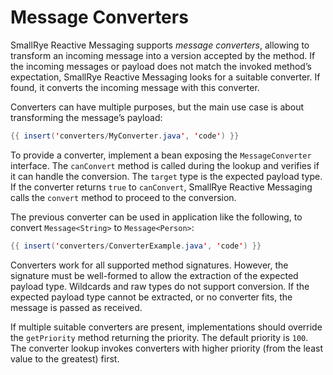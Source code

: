 # Message Converters

SmallRye Reactive Messaging supports *message converters*, allowing to
transform an incoming message into a version accepted by the method. If
the incoming messages or payload does not match the invoked method’s
expectation, SmallRye Reactive Messaging looks for a suitable converter.
If found, it converts the incoming message with this converter.

Converters can have multiple purposes, but the main use case is about
transforming the message’s payload:

``` java
{{ insert('converters/MyConverter.java', 'code') }}
```

To provide a converter, implement a bean exposing the `MessageConverter`
interface. The `canConvert` method is called during the lookup and
verifies if it can handle the conversion. The `target` type is the
expected payload type. If the converter returns `true` to `canConvert`,
SmallRye Reactive Messaging calls the `convert` method to proceed to the
conversion.

The previous converter can be used in application like the following, to
convert `Message<String>` to `Message<Person>`:

``` java
{{ insert('converters/ConverterExample.java', 'code') }}
```

Converters work for all supported method signatures. However, the
signature must be well-formed to allow the extraction of the expected
payload type. Wildcards and raw types do not support conversion. If the
expected payload type cannot be extracted, or no converter fits, the
message is passed as received.

If multiple suitable converters are present, implementations should
override the `getPriority` method returning the priority. The default
priority is `100`. The converter lookup invokes converters with higher
priority (from the least value to the greatest) first.
